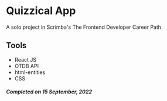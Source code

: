 # Quizzical App

A solo project in Scrimba's The Frontend Developer Career Path

## Tools
- React JS
- OTDB API
- html-entities
- CSS

##### Completed on 15 September, 2022